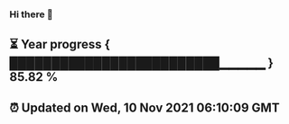 ### Hi there 👋
⏳ Year progress { █████████████████████████▁▁▁▁▁ } 85.82 %
---
⏰ Updated on Wed, 10 Nov 2021 06:10:09 GMT
---

